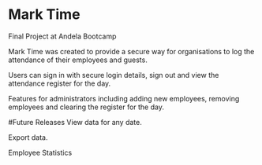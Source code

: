 # Mark Time
Final Project at Andela Bootcamp

Mark Time was created to provide a secure way for organisations to log the attendance of their employees and guests.


Users can sign in with secure login details, sign out and view the attendance register for the day.

Features for administrators including adding new employees, removing employees and clearing the register for the day.


#Future Releases
View data for any date.


Export data.


Employee Statistics